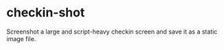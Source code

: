 # checkin-shot
Screenshot a large and script-heavy checkin screen and save it as a static image file.
